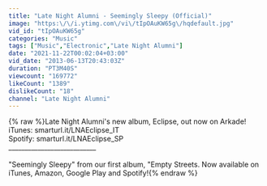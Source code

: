 ```yaml
---
title: "Late Night Alumni - Seemingly Sleepy (Official)"
image: "https:\/\/i.ytimg.com\/vi\/tIpOAuKW65g\/hqdefault.jpg"
vid_id: "tIpOAuKW65g"
categories: "Music"
tags: ["Music","Electronic","Late Night Alumni"]
date: "2021-11-22T00:02:04+03:00"
vid_date: "2013-06-13T20:43:03Z"
duration: "PT3M40S"
viewcount: "169772"
likeCount: "1389"
dislikeCount: "18"
channel: "Late Night Alumni"
---
```

{% raw %}Late Night Alumni's new album, Eclipse, out now on Arkade!<br />iTunes: smarturl.it/LNAEclipse_IT<br />Spotify: smarturl.it/LNAEclipse_SP<br />___________________________<br /><br />&quot;Seemingly Sleepy&quot; from our first album, &quot;Empty Streets. Now available on iTunes, Amazon, Google Play and Spotify!{% endraw %}
